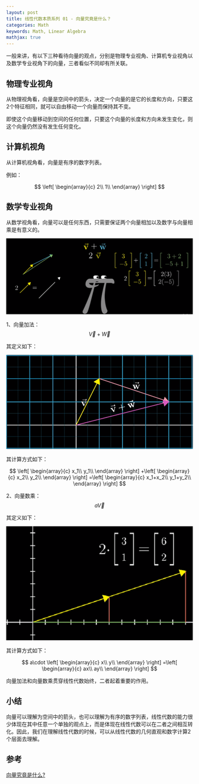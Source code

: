 ```yaml
---
layout: post
title: 线性代数本质系列 01 - 向量究竟是什么？
categories: Math
keywords: Math, Linear Algebra
mathjax: true
---
```



一般来讲，有以下三种看待向量的观点，分别是物理专业视角、计算机专业视角以及数学专业视角下的向量，三者看似不同却有所关联。


## 物理专业视角

从物理视角看，向量是空间中的箭头，决定一个向量的是它的长度和方向，只要这2个特征相同，就可以自由移动一个向量而保持其不变。

即使这个向量移动到空间的任何位置，只要这个向量的长度和方向未发生变化，则这个向量仍然没有发生任何变化。


## 计算机视角

从计算机视角看，向量是有序的数字列表。

例如：

$$
\left[ \begin{array}{c}
	2\\
	1\\
\end{array} \right]
$$


## 数学专业视角

从数学视角看，向量可以是任何东西，只需要保证两个向量相加以及数字与向量相乘是有意义的。

<img src="/images/posts/math/linear-algebra-essence/1-2.PNG"/> 

1、向量加法：$$\vec{V}+\vec{W}$$

其定义如下：

<img src="/images/posts/math/linear-algebra-essence/1-3.PNG"/> 

其计算方式如下：

$$
\left[ \begin{array}{c}
	x_1\\
	y_1\\
\end{array} \right] +\left[ \begin{array}{c}
	x_2\\
	y_2\\
\end{array} \right] =\left[ \begin{array}{c}
	x_1+x_2\\
	y_1+y_2\\
\end{array} \right]
$$

2、向量数乘：$$a\vec{V}$$

其定义如下：

<img src="/images/posts/math/linear-algebra-essence/1-4.PNG"/> 

其计算方式如下：

$$
a\cdot \left[ \begin{array}{c}
	x\\
	y\\
\end{array} \right] =\left[ \begin{array}{c}
	ax\\
	ay\\
\end{array} \right]
$$

向量加法和向量数乘贯穿线性代数始终，二者起着重要的作用。

## 小结

向量可以理解为空间中的箭头，也可以理解为有序的数字列表，线性代数的能力很少体现在其中任意一个单独的观点上，而是体现在线性代数可以在二者之间相互转化。因此，我们在理解线性代数的时候，可以从线性代数的几何直观和数字计算2个层面去理解。


## 参考

[向量究竟是什么?](https://www.bilibili.com/video/av6731067/?p=2)



















